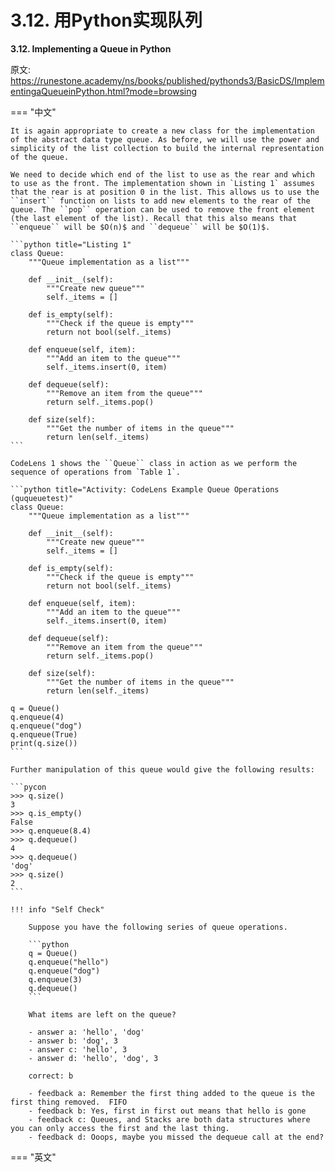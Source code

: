 # 3.12. 用Python实现队列

**3.12. Implementing a Queue in Python**

原文: <https://runestone.academy/ns/books/published/pythonds3/BasicDS/ImplementingaQueueinPython.html?mode=browsing>

=== "中文"

    It is again appropriate to create a new class for the implementation of the abstract data type queue. As before, we will use the power and simplicity of the list collection to build the internal representation of the queue.
    
    We need to decide which end of the list to use as the rear and which to use as the front. The implementation shown in `Listing 1` assumes that the rear is at position 0 in the list. This allows us to use the ``insert`` function on lists to add new elements to the rear of the queue. The ``pop`` operation can be used to remove the front element (the last element of the list). Recall that this also means that ``enqueue`` will be $O(n)$ and ``dequeue`` will be $O(1)$. 
    
    ```python title="Listing 1"
    class Queue:
        """Queue implementation as a list"""
    
        def __init__(self):
            """Create new queue"""
            self._items = []
    
        def is_empty(self):
            """Check if the queue is empty"""
            return not bool(self._items)
    
        def enqueue(self, item):
            """Add an item to the queue"""
            self._items.insert(0, item)
    
        def dequeue(self):
            """Remove an item from the queue"""
            return self._items.pop()
    
        def size(self):
            """Get the number of items in the queue"""
            return len(self._items)
    ```
    
    CodeLens 1 shows the ``Queue`` class in action as we perform the sequence of operations from `Table 1`.
    
    ```python title="Activity: CodeLens Example Queue Operations (ququeuetest)"
    class Queue:
        """Queue implementation as a list"""
    
        def __init__(self):
            """Create new queue"""
            self._items = []
    
        def is_empty(self):
            """Check if the queue is empty"""
            return not bool(self._items)
    
        def enqueue(self, item):
            """Add an item to the queue"""
            self._items.insert(0, item)
    
        def dequeue(self):
            """Remove an item from the queue"""
            return self._items.pop()
    
        def size(self):
            """Get the number of items in the queue"""
            return len(self._items)
    
    q = Queue()
    q.enqueue(4)
    q.enqueue("dog")
    q.enqueue(True)
    print(q.size())
    ```
    
    Further manipulation of this queue would give the following results:
    
    ```pycon
    >>> q.size()
    3
    >>> q.is_empty()
    False
    >>> q.enqueue(8.4)
    >>> q.dequeue()
    4
    >>> q.dequeue()
    'dog'
    >>> q.size()
    2
    ```
    
    !!! info "Self Check"
        
        Suppose you have the following series of queue operations.
    
        ```python
        q = Queue()
        q.enqueue("hello")
        q.enqueue("dog")
        q.enqueue(3)
        q.dequeue()
        ```
        
        What items are left on the queue?
    
        - answer a: 'hello', 'dog'
        - answer b: 'dog', 3
        - answer c: 'hello', 3
        - answer d: 'hello', 'dog', 3
        
        correct: b
    
        - feedback a: Remember the first thing added to the queue is the first thing removed.  FIFO
        - feedback b: Yes, first in first out means that hello is gone
        - feedback c: Queues, and Stacks are both data structures where you can only access the first and the last thing.
        - feedback d: Ooops, maybe you missed the dequeue call at the end?

=== "英文"
      
